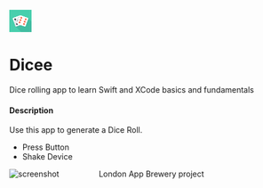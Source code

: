 ![](/Dicee/Assets.xcassets/AppIcon.appiconset/40.png)
# Dicee
Dice rolling app to learn Swift and XCode basics and fundamentals

#### Description
Use this app to generate a Dice Roll.
  * Press Button
  * Shake Device

<img src="ScreenCap.png" alt="screenshot" style="float: left; margin-right: 10px;" width="30%"/>

London App Brewery project
